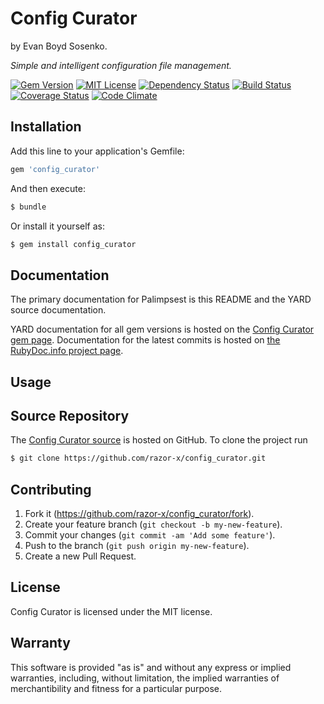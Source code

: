 # Config Curator

by Evan Boyd Sosenko.

_Simple and intelligent configuration file management._

[![Gem Version](http://img.shields.io/gem/v/config_curator.svg)](https://rubygems.org/gems/config_curator)
[![MIT License](http://img.shields.io/badge/license-MIT-red.svg)](./LICENSE.txt)
[![Dependency Status](http://img.shields.io/gemnasium/razor-x/config_curator.svg)](https://gemnasium.com/razor-x/config_curator)
[![Build Status](http://img.shields.io/travis/razor-x/config_curator.svg)](https://travis-ci.org/razor-x/config_curator)
[![Coverage Status](http://img.shields.io/coveralls/razor-x/config_curator.svg)](https://coveralls.io/r/razor-x/config_curator)
[![Code Climate](http://img.shields.io/codeclimate/github/razor-x/config_curator.svg)](https://codeclimate.com/github/razor-x/config_curator)

## Installation

Add this line to your application's Gemfile:

````ruby
gem 'config_curator'
````

And then execute:

````bash
$ bundle
````

Or install it yourself as:

````bash
$ gem install config_curator
````
## Documentation

The primary documentation for Palimpsest is this README and the YARD source documentation.

YARD documentation for all gem versions is hosted on the
[Config Curator gem page](https://rubygems.org/gems/config_curator).
Documentation for the latest commits is hosted on
[the RubyDoc.info project page](http://rubydoc.info/github/razor-x/config_curator/frames).

## Usage

## Source Repository

The [Config Curator source](https://github.com/razor-x/config_curator)
is hosted on GitHub.
To clone the project run

````bash
$ git clone https://github.com/razor-x/config_curator.git
````

## Contributing

1. Fork it (https://github.com/razor-x/config_curator/fork).
2. Create your feature branch (`git checkout -b my-new-feature`).
3. Commit your changes (`git commit -am 'Add some feature'`).
4. Push to the branch (`git push origin my-new-feature`).
5. Create a new Pull Request.

## License

Config Curator is licensed under the MIT license.

## Warranty

This software is provided "as is" and without any express or
implied warranties, including, without limitation, the implied
warranties of merchantibility and fitness for a particular
purpose.
